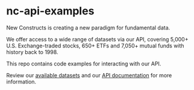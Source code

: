 # nc-api-examples

New Constructs is creating a new paradigm for fundamental data.

We offer access to a wide range of datasets via our API, covering 5,000+ U.S. Exchange-traded stocks, 650+ ETFs and 7,050+ mutual funds with history back to 1998.

This repo contains code examples for interacting with our API.

Review our [available datasets](https://www.newconstructs.com/data/) and our [API documentation](https://client.newconstructs.com/nc/documentation/api.htm) for more information.
